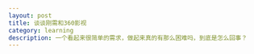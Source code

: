 ```yaml
---
layout: post
title: 谈谈刚需和360影视
category: learning
description: 一个看起来很简单的需求，做起来真的有那么困难吗，到底是怎么回事？
---
```


